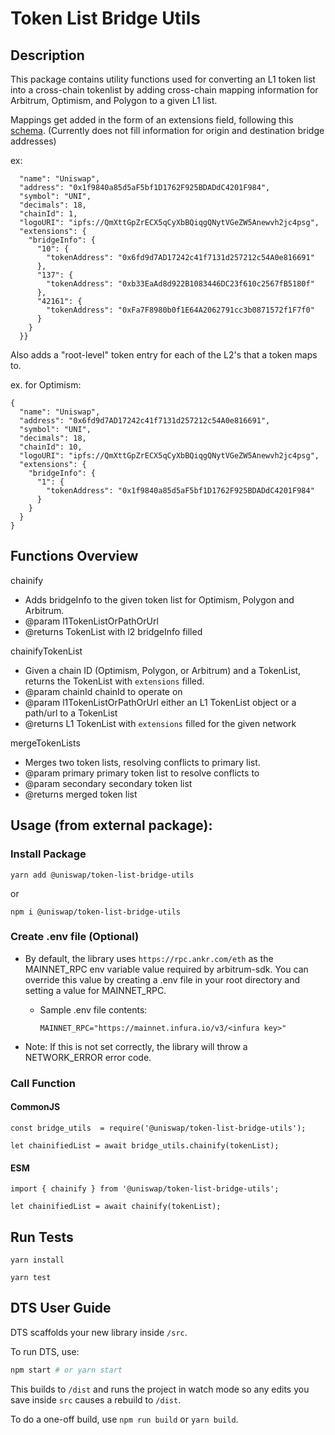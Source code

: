 # Token List Bridge Utils

## Description
This package contains utility functions used for converting an L1 token list into a cross-chain tokenlist by adding cross-chain mapping information for Arbitrum, Optimism, and Polygon to a given L1 list.

Mappings get added in the form of an extensions field, following this [schema](https://github.com/Uniswap/token-lists/issues/51#issuecomment-952268629).
(Currently does not fill information for origin and destination bridge addresses)

ex:

      "name": "Uniswap",
      "address": "0x1f9840a85d5aF5bf1D1762F925BDADdC4201F984",
      "symbol": "UNI",
      "decimals": 18,
      "chainId": 1,
      "logoURI": "ipfs://QmXttGpZrECX5qCyXbBQiqgQNytVGeZW5Anewvh2jc4psg",
      "extensions": {
        "bridgeInfo": {
          "10": {
            "tokenAddress": "0x6fd9d7AD17242c41f7131d257212c54A0e816691"
          },
          "137": {
            "tokenAddress": "0xb33EaAd8d922B1083446DC23f610c2567fB5180f"
          },
          "42161": {
            "tokenAddress": "0xFa7F8980b0f1E64A2062791cc3b0871572f1F7f0"
          }
        }
      }}
Also adds a "root-level" token entry for each of the L2's that a token maps to.

ex. for Optimism:


    {
      "name": "Uniswap",
      "address": "0x6fd9d7AD17242c41f7131d257212c54A0e816691",
      "symbol": "UNI",
      "decimals": 18,
      "chainId": 10,
      "logoURI": "ipfs://QmXttGpZrECX5qCyXbBQiqgQNytVGeZW5Anewvh2jc4psg",
      "extensions": {
        "bridgeInfo": {
          "1": {
            "tokenAddress": "0x1f9840a85d5aF5bf1D1762F925BDADdC4201F984"
          }
        }
      }
    }


## Functions Overview

chainify

 * Adds bridgeInfo to the given token list for Optimism, Polygon and Arbitrum.
 * @param l1TokenListOrPathOrUrl
 * @returns TokenList with l2 bridgeInfo filled


chainifyTokenList

 * Given a chain ID (Optimism, Polygon, or Arbitrum) and a TokenList, returns the TokenList with `extensions` filled.
 * @param chainId chainId to operate on
 * @param l1TokenListOrPathOrUrl either an L1 TokenList object or a path/url to a TokenList
 * @returns L1 TokenList with `extensions` filled for the given network


mergeTokenLists
 * Merges two token lists, resolving conflicts to primary list.
 * @param primary primary token list to resolve conflicts to
 * @param secondary secondary token list
 * @returns merged token list

## Usage (from external package):
### Install Package
`yarn add @uniswap/token-list-bridge-utils`

or

`npm i @uniswap/token-list-bridge-utils`

### Create .env file (Optional)
- By default, the library uses `https://rpc.ankr.com/eth` as the MAINNET_RPC env variable value required by arbitrum-sdk. You can override this value by creating a .env file in your root directory and setting a value for MAINNET_RPC.

  - Sample .env file contents:

    `MAINNET_RPC="https://mainnet.infura.io/v3/<infura key>"`
- Note: If this is not set correctly, the library will throw a NETWORK_ERROR error code.

### Call Function
#### CommonJS
`const bridge_utils  = require('@uniswap/token-list-bridge-utils');`

`let chainifiedList = await bridge_utils.chainify(tokenList);`
#### ESM
`import { chainify } from '@uniswap/token-list-bridge-utils';`

`let chainifiedList = await chainify(tokenList);`

## Run Tests

`yarn install`

`yarn test`

## DTS User Guide

DTS scaffolds your new library inside `/src`.

To run DTS, use:

```bash
npm start # or yarn start
```

This builds to `/dist` and runs the project in watch mode so any edits you save inside `src` causes a rebuild to `/dist`.

To do a one-off build, use `npm run build` or `yarn build`.